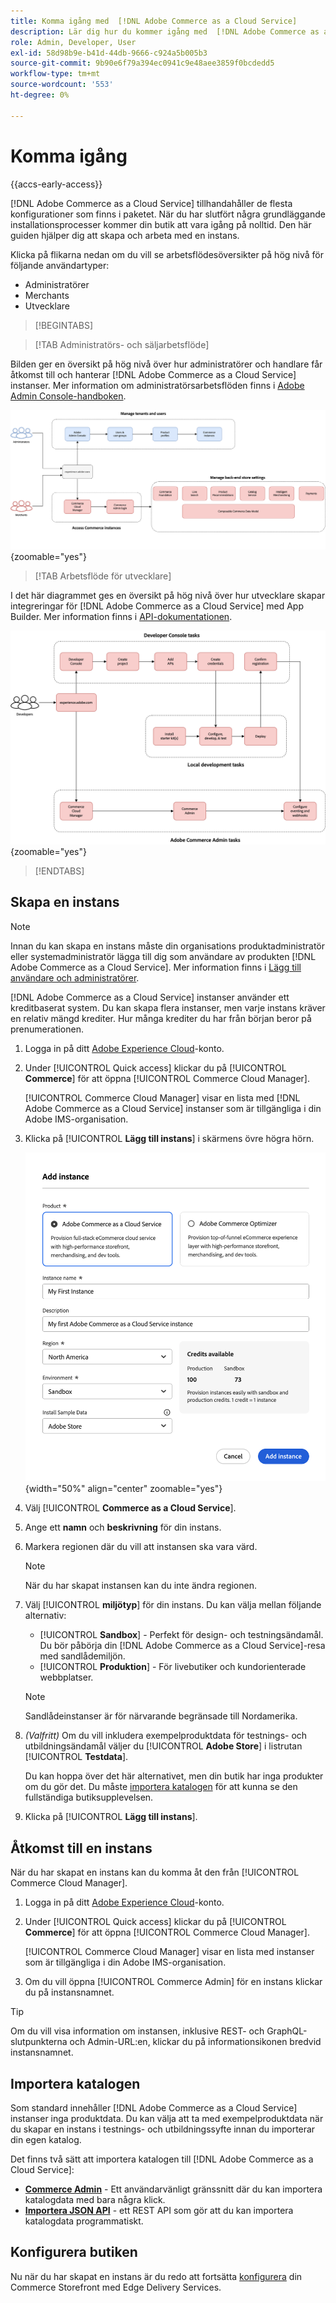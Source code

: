 ```yaml
---
title: Komma igång med  [!DNL Adobe Commerce as a Cloud Service]
description: Lär dig hur du kommer igång med  [!DNL Adobe Commerce as a Cloud Service].
role: Admin, Developer, User
exl-id: 58d98b9e-b41d-44db-9666-c924a5b005b3
source-git-commit: 9b90e6f79a394ec0941c9e48aee3859f0bcdedd5
workflow-type: tm+mt
source-wordcount: '553'
ht-degree: 0%

---
```


# Komma igång

{{accs-early-access}}

[!DNL Adobe Commerce as a Cloud Service] tillhandahåller de flesta konfigurationer som finns i paketet. När du har slutfört några grundläggande installationsprocesser kommer din butik att vara igång på nolltid. Den här guiden hjälper dig att skapa och arbeta med en instans.

Klicka på flikarna nedan om du vill se arbetsflödesöversikter på hög nivå för följande användartyper:

* Administratörer
* Merchants
* Utvecklare

>[!BEGINTABS]

>[!TAB Administratörs- och säljarbetsflöde]

Bilden ger en översikt på hög nivå över hur administratörer och handlare får åtkomst till och hanterar [!DNL Adobe Commerce as a Cloud Service] instanser. Mer information om administratörsarbetsflöden finns i [Adobe Admin Console-handboken](https://helpx.adobe.com/enterprise/admin-guide.html).

![[!DNL Adobe Commerce as a Cloud Service] handelsflödesdiagram](./assets/merchant-flow.svg){zoomable="yes"}

>[!TAB Arbetsflöde för utvecklare]

I det här diagrammet ges en översikt på hög nivå över hur utvecklare skapar integreringar för [!DNL Adobe Commerce as a Cloud Service] med App Builder. Mer information finns i [API-dokumentationen](https://developer.adobe.com/commerce/services/cloud/).

![[!DNL Adobe Commerce as a Cloud Service] utvecklarflödesdiagram](./assets/developer-flow.svg){zoomable="yes"}

>[!ENDTABS]

## Skapa en instans

>[!NOTE]
>
>Innan du kan skapa en instans måste din organisations produktadministratör eller systemadministratör lägga till dig som användare av produkten [!DNL Adobe Commerce as a Cloud Service]. Mer information finns i [Lägg till användare och administratörer](./user-management.md#add-users-and-admins).

[!DNL Adobe Commerce as a Cloud Service] instanser använder ett kreditbaserat system. Du kan skapa flera instanser, men varje instans kräver en relativ mängd krediter. Hur många krediter du har från början beror på prenumerationen.

1. Logga in på ditt [Adobe Experience Cloud](https://experience.adobe.com/)-konto.

1. Under [!UICONTROL Quick access] klickar du på [!UICONTROL **Commerce**] för att öppna [!UICONTROL Commerce Cloud Manager].

   [!UICONTROL Commerce Cloud Manager] visar en lista med [!DNL Adobe Commerce as a Cloud Service] instanser som är tillgängliga i din Adobe IMS-organisation.

1. Klicka på [!UICONTROL **Lägg till instans**] i skärmens övre högra hörn.

   ![Skapa instans](./assets/create-instance.png){width="50%" align="center" zoomable="yes"}

1. Välj [!UICONTROL **Commerce as a Cloud Service**].

1. Ange ett **namn** och **beskrivning** för din instans.

1. Markera regionen där du vill att instansen ska vara värd.

   >[!NOTE]
   >
   >När du har skapat instansen kan du inte ändra regionen.

1. Välj [!UICONTROL **miljötyp**] för din instans. Du kan välja mellan följande alternativ:

   * [!UICONTROL **Sandbox**] - Perfekt för design- och testningsändamål. Du bör påbörja din [!DNL Adobe Commerce as a Cloud Service]-resa med sandlådemiljön.
   * [!UICONTROL **Produktion**] - För livebutiker och kundorienterade webbplatser.

   >[!NOTE]
   >
   >Sandlådeinstanser är för närvarande begränsade till Nordamerika.

1. _(Valfritt)_ Om du vill inkludera exempelproduktdata för testnings- och utbildningsändamål väljer du [!UICONTROL **Adobe Store**] i listrutan [!UICONTROL **Testdata**].

   Du kan hoppa över det här alternativet, men din butik har inga produkter om du gör det. Du måste [importera katalogen](#import-your-catalog) för att kunna se den fullständiga butiksupplevelsen.

1. Klicka på [!UICONTROL **Lägg till instans**].

## Åtkomst till en instans

När du har skapat en instans kan du komma åt den från [!UICONTROL Commerce Cloud Manager].

1. Logga in på ditt [Adobe Experience Cloud](https://experience.adobe.com/)-konto.

1. Under [!UICONTROL Quick access] klickar du på [!UICONTROL **Commerce**] för att öppna [!UICONTROL Commerce Cloud Manager].

   [!UICONTROL Commerce Cloud Manager] visar en lista med instanser som är tillgängliga i din Adobe IMS-organisation.

1. Om du vill öppna [!UICONTROL Commerce Admin] för en instans klickar du på instansnamnet.

>[!TIP]
>
>Om du vill visa information om instansen, inklusive REST- och GraphQL-slutpunkterna och Admin-URL:en, klickar du på informationsikonen bredvid instansnamnet.

## Importera katalogen

Som standard innehåller [!DNL Adobe Commerce as a Cloud Service] instanser inga produktdata. Du kan välja att ta med exempelproduktdata när du skapar en instans i testnings- och utbildningssyfte innan du importerar din egen katalog.

Det finns två sätt att importera katalogen till [!DNL Adobe Commerce as a Cloud Service]:

* [**Commerce Admin**](https://experienceleague.adobe.com/en/docs/commerce-admin/systems/data-transfer/import/data-import) - Ett användarvänligt gränssnitt där du kan importera katalogdata med bara några klick.
* [**Importera JSON API**](https://developer.adobe.com/commerce/webapi/rest/modules/import/#import-json-api) - ett REST API som gör att du kan importera katalogdata programmatiskt.

<!-- TODO

- Add guidance about how to choose which method to use
- Add guidance for new vs existing customers (cross-reference OR and _include file for migration content)

-->

## Konfigurera butiken

Nu när du har skapat en instans är du redo att fortsätta [konfigurera](storefront.md) din Commerce Storefront med Edge Delivery Services.
